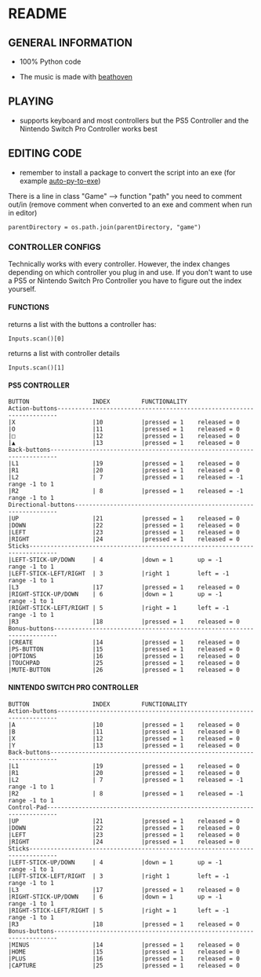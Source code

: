 # README

## GENERAL INFORMATION

- 100% Python code

- The music is made with [beathoven](https://www.beatoven.ai)

## PLAYING

- supports keyboard and most controllers but the PS5 Controller and the Nintendo Switch Pro Controller works best

## EDITING CODE

- remember to install a package to convert the script into an exe (for example [auto-py-to-exe](https://pypi.org/project/auto-py-to-exe/))

There is a line in class "Game" --> function "path" you need to comment out/in (remove comment when converted to an exe and comment when run in editor)
```
parentDirectory = os.path.join(parentDirectory, "game")
```

### CONTROLLER CONFIGS

Technically works with every controller.
However, the index changes depending on which controller you plug in and use.
If you don't want to use a PS5 or Nintendo Switch Pro Controller you have to figure out the index yourself.

#### FUNCTIONS

returns a list with the buttons a controller has:
```
Inputs.scan()[0]
```

returns a list with controller details
```
Inputs.scan()[1]
```

#### PS5 CONTROLLER

```PS5 Controller
BUTTON                  INDEX         FUNCTIONALITY
Action-buttons----------------------------------------------------------------------
|X                      |10           |pressed = 1    released = 0
|O                      |11           |pressed = 1    released = 0
|□                      |12           |pressed = 1    released = 0
|▲                      |13           |pressed = 1    released = 0
Back-buttons------------------------------------------------------------------------
|L1                     |19           |pressed = 1    released = 0
|R1                     |20           |pressed = 1    released = 0
|L2                     | 7           |pressed = 1    released = -1  range -1 to 1
|R2                     | 8           |pressed = 1    released = -1  range -1 to 1
Directional-buttons-----------------------------------------------------------------
|UP                     |21           |pressed = 1    released = 0
|DOWN                   |22           |pressed = 1    released = 0
|LEFT                   |23           |pressed = 1    released = 0
|RIGHT                  |24           |pressed = 1    released = 0
Sticks------------------------------------------------------------------------------
|LEFT-STICK-UP/DOWN     | 4           |down = 1       up = -1        range -1 to 1
|LEFT-STICK-LEFT/RIGHT  | 3           |right 1        left = -1      range -1 to 1
|L3                     |17           |pressed = 1    released = 0
|RIGHT-STICK-UP/DOWN    | 6           |down = 1       up = -1        range -1 to 1
|RIGHT-STICK-LEFT/RIGHT | 5           |right = 1      left = -1      range -1 to 1
|R3                     |18           |pressed = 1    released = 0
Bonus-buttons-----------------------------------------------------------------------
|CREATE                 |14           |pressed = 1    released = 0
|PS-BUTTON              |15           |pressed = 1    released = 0
|OPTIONS                |16           |pressed = 1    released = 0
|TOUCHPAD               |25           |pressed = 1    released = 0
|MUTE-BUTTON            |26           |pressed = 1    released = 0
```

#### NINTENDO SWITCH PRO CONTROLLER

```Nintendo Switch Pro Controller
BUTTON                  INDEX         FUNCTIONALITY
Action-buttons----------------------------------------------------------------------
|A                      |10           |pressed = 1    released = 0
|B                      |11           |pressed = 1    released = 0
|X                      |12           |pressed = 1    released = 0
|Y                      |13           |pressed = 1    released = 0
Back-buttons------------------------------------------------------------------------
|L1                     |19           |pressed = 1    released = 0
|R1                     |20           |pressed = 1    released = 0
|L2                     | 7           |pressed = 1    released = -1  range -1 to 1
|R2                     | 8           |pressed = 1    released = -1  range -1 to 1
Control-Pad-------------------------------------------------------------------------
|UP                     |21           |pressed = 1    released = 0
|DOWN                   |22           |pressed = 1    released = 0
|LEFT                   |23           |pressed = 1    released = 0
|RIGHT                  |24           |pressed = 1    released = 0
Sticks------------------------------------------------------------------------------
|LEFT-STICK-UP/DOWN     | 4           |down = 1       up = -1        range -1 to 1
|LEFT-STICK-LEFT/RIGHT  | 3           |right 1        left = -1      range -1 to 1
|L3                     |17           |pressed = 1    released = 0
|RIGHT-STICK-UP/DOWN    | 6           |down = 1       up = -1        range -1 to 1
|RIGHT-STICK-LEFT/RIGHT | 5           |right = 1      left = -1      range -1 to 1
|R3                     |18           |pressed = 1    released = 0
Bonus-buttons-----------------------------------------------------------------------
|MINUS                  |14           |pressed = 1    released = 0
|HOME                   |15           |pressed = 1    released = 0
|PLUS                   |16           |pressed = 1    released = 0
|CAPTURE                |25           |pressed = 1    released = 0
```
